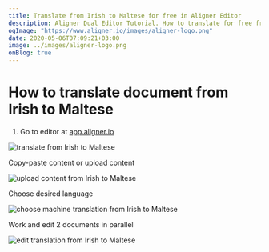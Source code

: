 ```yaml
---
title: Translate from Irish to Maltese for free in Aligner Editor
description: Aligner Dual Editor Tutorial. How to translate for free from Irish to Maltese. Aligner is multilingual document management platform. 
ogImage: "https://www.aligner.io/images/aligner-logo.png"
date: 2020-05-06T07:09:21+03:00
image: ../images/aligner-logo.png
onBlog: true
---
```


# How to translate document from Irish to Maltese

1. Go to editor at [app.aligner.io](https://app.aligner.io "Aligner App web page")

![translate from Irish to Maltese](../aligner-blank-editor.png "translate from Irish to Maltese")

Copy-paste content or upload content

![upload content from Irish to Maltese](../aligner-uploaded-document.png "upload content from Irish to Maltese")

Choose desired language

![choose machine translation from Irish to Maltese](../aligner-language-dropdown.png "choose machine translation from Irish to Maltese")

Work and edit 2 documents in parallel

![edit translation from Irish to Maltese](../aligner-double-sitded-editor.png "edit translation from Irish to Maltese")

